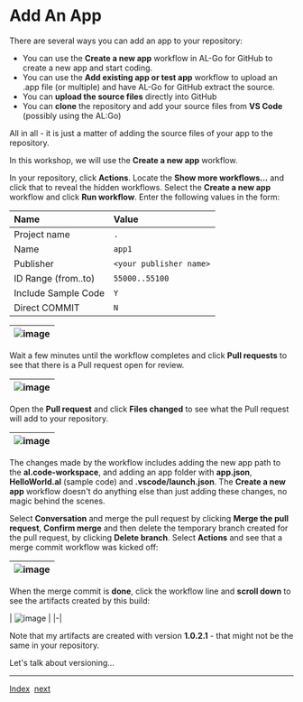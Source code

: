 # Add An App
There are several ways you can add an app to your repository:
- You can use the **Create a new app** workflow in AL-Go for GitHub to create a new app and start coding.
- You can use the **Add existing app or test app** workflow to upload an .app file (or multiple) and have AL-Go for GitHub extract the source.
- You can **upload the source files** directly into GitHub
- You can **clone** the repository and add your source files from **VS Code** (possibly using the AL:Go)

All in all - it is just a matter of adding the source files of your app to the repository.

In this workshop, we will use the **Create a new app** workflow.

In your repository, click **Actions**. Locate the **Show more workflows...** and click that to reveal the hidden workflows. Select the **Create a new app** workflow and click **Run workflow**.
Enter the following values in the form:

| Name | Value |
| :-- | :-- |
| Project name | `.` |
| Name | `app1` |
| Publisher | `<your publisher name>` |
| ID Range (from..to) | `55000..55100` |
| Include Sample Code | `Y` |
| Direct COMMIT | `N` |

| ![image](https://user-images.githubusercontent.com/10775043/231540732-4a1ef920-abe2-4611-a2b0-9ac9a8310e3b.png) |
|-|

Wait a few minutes until the workflow completes and click **Pull requests** to see that there is a Pull request open for review.

| ![image](https://user-images.githubusercontent.com/10775043/231541168-7f38a62a-84a3-4d31-9e44-4836f51ec9c0.png) |
|-|

Open the **Pull request** and click **Files changed** to see what the Pull request will add to your repository.

| ![image](https://user-images.githubusercontent.com/10775043/231541315-9c738120-3b16-4746-b066-1e22345fb1a8.png) |
|-|

The changes made by the workflow includes adding the new app path to the **al.code-workspace**, and adding an app folder with **app.json**, **HelloWorld.al** (sample code) and **.vscode/launch.json**.
The **Create a new app** workflow doesn't do anything else than just adding these changes, no magic behind the scenes.

Select **Conversation** and merge the pull request by clicking **Merge the pull request**, **Confirm merge** and then delete the temporary branch created for the pull request, by clicking **Delete branch**. Select **Actions** and see that a merge commit workflow was kicked off:

| ![image](https://user-images.githubusercontent.com/10775043/231541665-e9a29056-e681-42fc-b272-ff0fd0ce3d94.png) |
|-|

When the merge commit is **done**, click the workflow line and **scroll down** to see the artifacts created by this build:

| ![image](https://user-images.githubusercontent.com/10775043/231544822-71bf956d-a050-4d18-b429-69fdb08083f9.png)
 |
|-|

Note that my artifacts are created with version **1.0.2.1** - that might not be the same in your repository.

Let's talk about versioning...

---
[Index](Index.md)&nbsp;&nbsp;[next](Versioning.md)
